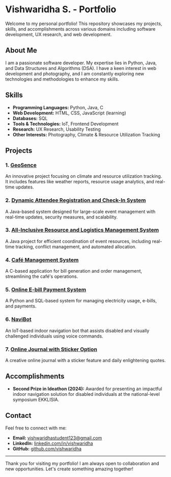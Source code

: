 
# Vishwaridha S. - Portfolio

Welcome to my personal portfolio! This repository showcases my projects, skills, and accomplishments across various domains including software development, UX research, and web development.

## About Me

I am a passionate software developer. My expertise lies in Python, Java, and Data Structures and Algorithms (DSA). I have a keen interest in web development and photography, and I am constantly exploring new technologies and methodologies to enhance my skills.

## Skills

- **Programming Languages:** Python, Java, C
- **Web Development:** HTML, CSS, JavaScript (learning)
- **Databases:** SQL
- **Tools & Technologies:** IoT, Frontend Development
- **Research:** UX Research, Usability Testing
- **Other Interests:** Photography, Climate & Resource Utilization Tracking

## Projects

### 1. [GeoSence](#geosence)
An innovative project focusing on climate and resource utilization tracking. It includes features like weather reports, resource usage analytics, and real-time updates.

### 2. [Dynamic Attendee Registration and Check-In System](#dynamic-attendee-registration)
A Java-based system designed for large-scale event management with real-time updates, security measures, and scalability.

### 3. [All-Inclusive Resource and Logistics Management System](#all-inclusive-resource-management)
A Java project for efficient coordination of event resources, including real-time tracking, conflict management, and automated allocation.

### 4. [Café Management System](#cafe-management-system)
A C-based application for bill generation and order management, streamlining the café's operations.

### 5. [Online E-bill Payment System](#online-e-bill-payment)
A Python and SQL-based system for managing electricity usage, e-bills, and payments.

### 6. [NaviBot](#navibot)
An IoT-based indoor navigation bot that assists disabled and visually challenged individuals using voice commands.

### 7. [Online Journal with Sticker Option](#online-journal)
A creative online journal with a sticker feature and daily enlightening quotes.

## Accomplishments

- **Second Prize in Ideathon (2024):** Awarded for presenting an impactful indoor navigation solution for disabled individuals at the national-level symposium EKKLISIA.

## Contact

Feel free to connect with me:

- **Email:** [vishwaridhastudent123@gmail.com](mailto:vishwaridhastudent123@gmail.com)
- **LinkedIn:** [linkedin.com/in/vishwaridha](https://www.linkedin.com/in/vishwaridha)
- **GitHub:** [github.com/vishwaridha](https://github.com/vishwaridha-)

---

Thank you for visiting my portfolio! I am always open to collaboration and new opportunities. Let's create something amazing together!
